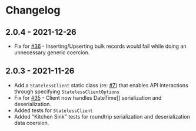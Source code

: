 ﻿# Changelog

## 2.0.4 - 2021-12-26

- Fix for [#36](https://github.com/supabase-community/postgrest-csharp/issues/35) - Inserting/Upserting bulk records would fail while doing an unnecessary generic coercion.

## 2.0.3 - 2021-11-26

- Add a `StatelessClient` static class (re: [#7](https://github.com/supabase-community/supabase-csharp/issues/7)) that enables API interactions through specifying `StatelessClientOptions`
- Fix for [#35](https://github.com/supabase-community/postgrest-csharp/issues/35) - Client now handles DateTime[] serialization and deserialization.
- Added tests for `StatelessClient`
- Added "Kitchen Sink" tests for roundtrip serialization and deserialization data coersion.